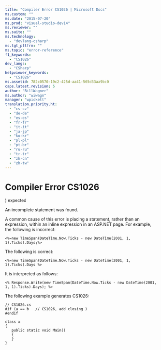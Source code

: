 ```yaml
---
title: "Compiler Error CS1026 | Microsoft Docs"
ms.custom: ""
ms.date: "2015-07-20"
ms.prod: "visual-studio-dev14"
ms.reviewer: ""
ms.suite: ""
ms.technology: 
  - "devlang-csharp"
ms.tgt_pltfrm: ""
ms.topic: "error-reference"
f1_keywords: 
  - "CS1026"
dev_langs: 
  - "CSharp"
helpviewer_keywords: 
  - "CS1026"
ms.assetid: 782c0570-19c2-425d-aa41-565d33aa9bc0
caps.latest.revision: 5
author: "BillWagner"
ms.author: "wiwagn"
manager: "wpickett"
translation.priority.ht: 
  - "cs-cz"
  - "de-de"
  - "es-es"
  - "fr-fr"
  - "it-it"
  - "ja-jp"
  - "ko-kr"
  - "pl-pl"
  - "pt-br"
  - "ru-ru"
  - "tr-tr"
  - "zh-cn"
  - "zh-tw"
---
```

# Compiler Error CS1026
) expected  
  
 An incomplete statement was found.  
  
 A common cause of this error is placing a statement, rather than an expression, within an inline expression in an ASP.NET page. For example, the following is incorrect:  
  
```  
<%=new TimeSpan(DateTime.Now.Ticks - new DateTime(2001, 1, 1).Ticks).Days;%>  
```  
  
 The following is correct:  
  
```  
<%=new TimeSpan(DateTime.Now.Ticks - new DateTime(2001, 1, 1).Ticks).Days %>  
```  
  
 It is interpreted as follows:  
  
```  
<% Response.Write(new TimeSpan(DateTime.Now.Ticks - new DateTime(2001, 1, 1).Ticks).Days); %>  
```  
  
 The following example generates CS1026:  
  
```  
// CS1026.cs  
#if (a == b   // CS1026, add closing )  
#endif  
  
class x  
{  
   public static void Main()  
   {  
   }  
}  
```
